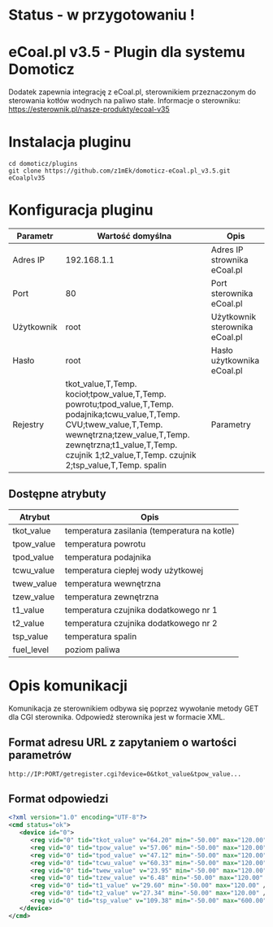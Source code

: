 # Status - w przygotowaniu !

# eCoal.pl v3.5 - Plugin dla systemu Domoticz
Dodatek zapewnia integrację z eCoal.pl, sterownikiem przeznaczonym do sterowania kotłów wodnych na paliwo stałe.
Informacje o sterowniku: https://esterownik.pl/nasze-produkty/ecoal-v35

# Instalacja pluginu
```
cd domoticz/plugins
git clone https://github.com/z1mEk/domoticz-eCoal.pl_v3.5.git eCoalplv35
```
# Konfiguracja pluginu

| Parametr   | Wartość domyślna | Opis                           |
| ---------- | ---------------- | ------------------------------ |
| Adres IP   | 192.168.1.1      | Adres IP strownika eCoal.pl    |
| Port       | 80               | Port sterownika eCoal.pl       |
| Użytkownik | root             | Użytkownik sterownika eCoal.pl |
| Hasło      | root             | Hasło użytkownika eCoal.pl     |
| Rejestry   | tkot_value,T,Temp. kocioł;tpow_value,T,Temp. powrotu;tpod_value,T,Temp. podajnika;tcwu_value,T,Temp. CVU;twew_value,T,Temp. wewnętrzna;tzew_value,T,Temp. zewnętrzna;t1_value,T,Temp. czujnik 1;t2_value,T,Temp. czujnik 2;tsp_value,T,Temp. spalin       | Parametry                      |

## Dostępne atrybuty

| Atrybut    | Opis                                         |
| ---------- | ---------------------------------------------|
| tkot_value | temperatura zasilania (temperatura na kotle) |
| tpow_value | temperatura powrotu                          |
| tpod_value | temperatura podajnika                        |
| tcwu_value | temperatura ciepłej wody użytkowej           |
| twew_value | temperatura wewnętrzna                       |
| tzew_value | temperatura zewnętrzna                       |
| t1_value   | temperatura czujnika dodatkowego nr 1        |
| t2_value   | temperatura czujnika dodatkowego nr 2        |
| tsp_value  | temperatura spalin                           |
| fuel_level | poziom paliwa                                |

# Opis komunikacji
Komunikacja ze sterownikiem odbywa się poprzez wywołanie metody GET dla CGI sterownika. Odpowiedź sterownika jest w formacie XML.

## Format adresu URL z zapytaniem o wartości parametrów
```
http://IP:PORT/getregister.cgi?device=0&tkot_value&tpow_value...
```
## Format odpowiedzi
```xml
<?xml version="1.0" encoding="UTF-8"?>
<cmd status="ok">
   <device id="0">
      <reg vid="0" tid="tkot_value" v="64.20" min="-50.00" max="120.00" />
      <reg vid="0" tid="tpow_value" v="57.06" min="-50.00" max="120.00" />
      <reg vid="0" tid="tpod_value" v="47.12" min="-50.00" max="120.00" />
      <reg vid="0" tid="tcwu_value" v="60.33" min="-50.00" max="120.00" />
      <reg vid="0" tid="twew_value" v="23.95" min="-50.00" max="120.00" />
      <reg vid="0" tid="tzew_value" v="6.48" min="-50.00" max="120.00" />
      <reg vid="0" tid="t1_value" v="29.60" min="-50.00" max="120.00" />
      <reg vid="0" tid="t2_value" v="27.34" min="-50.00" max="120.00" />
      <reg vid="0" tid="tsp_value" v="109.38" min="-50.00" max="600.00" />
   </device>
</cmd>
```
